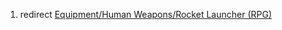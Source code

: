 1.  redirect [Equipment/Human Weapons/Rocket Launcher
    (RPG)](Equipment/Human_Weapons/Rocket_Launcher_(RPG) "wikilink")